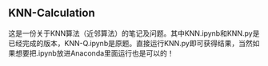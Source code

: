 ## KNN-Calculation

这是一份关于KNN算法（近邻算法）的笔记及问题。其中KNN.ipynb和KNN.py是已经完成的版本，KNN-Q.ipynb是原题。直接运行KNN.py即可获得结果，当然如果想要把.ipynb放进Anaconda里面运行也是可以的！

